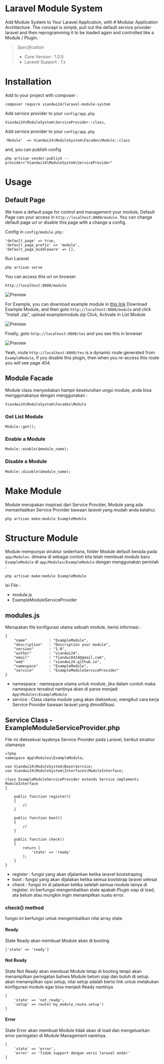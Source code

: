 # Laravel Module System

Add Module System to Your Laravel Application, with # Modular Application Architecture.  The concept is simple, pull out the default service provider laravel and then reprogramming it to be loaded again and controlled like a Module / Plugin.

> *Specification*
> * Core Version : 1.0.5
> * Laravel Support : 7.x

# Installation
Add to your project with composer :
```
composer require viandwi24/laravel-module-system
```

Add service provider to your `config/app.php`
```
Viandwi24\ModuleSystem\ServiceProvider::class,
```

Add service provider to your `config/app.php`
```
'Module'  => Viandwi24\ModuleSystem\Facades\Module::class
```

and, you can publish config 
```
php artisan vendor:publish --provider="Viandwi24\ModuleSystem\ServiceProvider"
```


# Usage
## Default Page 
We have a default page for control and management your module, Default Page can your access in `http://localhost:8000/module`. You can change default page url or disable this page with a change a config.

Config in `config/module.php` :
```
'default_page' => true,
'default_page_prefix' => 'module',
'default_page_middleware' => [], 
```


Run Laravel 
```
php artisan serve
```

You can access this url on browser 
```
http://localhost:8000/module
```
![Preview](https://i.ibb.co/xhYXWnw/Screenshot-from-2020-05-02-09-56-33.png)

For Example, you can download example module in
[this link](https://github.com/viandwi24/laravel-module-system/raw/master/examples/ExampleModule.zip)
Download Example Module, and then goto `http://localhost:8000/module` and click "Install .zip", upload examplemodule.zip
Click, Activate in List Module 

![Preview](https://i.ibb.co/zrh4TN3/Screenshot-from-2020-05-02-10-00-32.png)

Finally, goto `http://localhost:8000/tes` and you see this in browser

![Preview](https://i.ibb.co/020Jz2H/Screenshot-from-2020-05-02-10-02-04.png)

Yeah, route `http://localhost:8000/tes` is a dynamic route generated from `ExampleModule`, if you disable this plugin, then when you re-access this route you will see page 404. 


## Module Facade
Module class menyediakan hampir keseluruhan ungsi module, anda bisa menggunakanya dengan menggunakan :
```
Viandwi24\ModuleSystem\Facades\Module
```

### Get List Module
```
Module::get();
```
### Enable a Module
```
Module::enable($module_name);
```
### Disable a Module
```
Module::disable($module_name);
```

# Make Module
Module merupakan inspirasi dari Service Provider, Module yang ada memanfaatkan Service Provider bawaan laravel yang mudah anda ketahui.
```
php artisan make:module ExampleModule
```


# Structure Module
Module mempunyai struktur sederhana, folder Module default berada pada `app/Modules`. dimana di sebagai contoh kita telah membuat module baru `ExampleModule` di `app/Modules/ExampleModule` dengan menggunakan perintah :
```
php artisan make:module ExampleModule
```

Isi File :
* module.js
* ExampleModuleServiceProvider

## modules.js
Merupakan file konfigurasi utama sebuah module, berisi informasi :
```
{
    "name"          : "ExampleModule",
    "description"   : "Description your module",
    "version"       : "1.0",
    "author"        : "viandwi24",
    "email"         : "fiandwi0424@gmail.com",
    "web"           : "viandwi24.github.io",
    "namespace"     : "ExampleModule",
    "service"       : "ExampleModuleServiceProvider"
}
```
* namespace : namespace utama untuk module, jika dalam contoh maka namespace tersebut nantinya akan di parse menjadi `App\Modules\ExampleModule`
* service : Class utama module yang akan dieksekusi, mengikut cara kerja Service Provider bawaan laravel yang dimodifikasi.

##  Service Class - ExampleModuleServiceProvider.php
File ini dieksekusi layaknya Service Provider pada Laravel, berikut struktur utamanya
```
<?php
namespace App\Modules\ExampleModule;

use Viandwi24\ModuleSystem\Base\Service;
use Viandwi24\ModuleSystem\Interfaces\ModuleInterface;

class ExampleModuleServiceProvider extends Service implements ModuleInterface
{

    public function register()
    {
        //
    }

    public function boot()
    {
        //
    }

    public function check()
    {
        return [
            'state' => 'ready'
        ];
    }
}
```

* register : fungsi yang akan dijalankan ketika laravel bootstraping
* boot : fungsi yang akan dijalakan ketika semua bootstrap laravel selesai
* check : fungsi ini di jalankan ketika setelah semua module lainya di register. ini berfungsi mengembalikan state apakah Plugin siap di load, ata belum atau mungkin ingin menampilkan suatu error.

### check() method
fungsi ini berfungsi untuk mengembalikan nilai array state.
#### Ready
State Ready akan membuat Module akan di booting
```
['state' => 'ready']
```
#### Not Ready
State Not Ready akan membuat Module tetap di booting tetapi akan menampilkan peringatan bahwa Module belum siap dan butuh di setup. akan menampilkan opsi setup, nilai setup adalah berisi link untuk melakukan konfigurasi module agar bisa menjadi Ready nantinya
```
[
    'state' => 'not_ready',
    'setup' => route('my_module_route.setup')
]
```

#### Error
State Error akan membuat Module tidak akan di load dan mengeluarkan error peringatan di Module Management nantinya.
```
[
    'state' => 'error',
    'error' => 'Tidak support dengan versi laravel anda!'
]
```